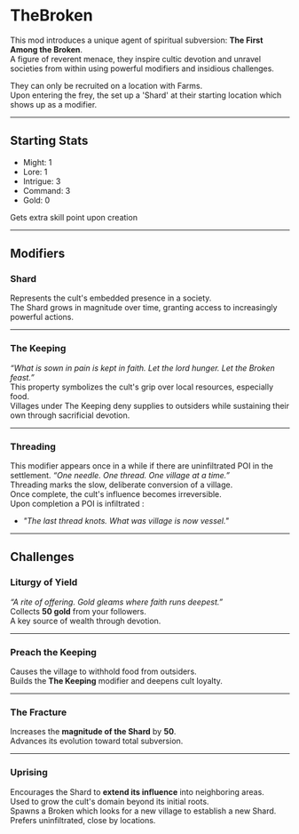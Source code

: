 # TheBroken

This mod introduces a unique agent of spiritual subversion: **The First Among the Broken**.  
A figure of reverent menace, they inspire cultic devotion and unravel societies from within using powerful modifiers and insidious challenges.  

They can only be recruited on a location with Farms.  
Upon entering the frey, the set up a 'Shard' at their starting location which shows up as a modifier.

---

## Starting Stats ##

* Might: 1
* Lore: 1
* Intrigue: 3
* Command: 3
* Gold: 0

Gets extra skill point upon creation

---

## Modifiers ##

### Shard ###
Represents the cult's embedded presence in a society.  
The Shard grows in magnitude over time, granting access to increasingly powerful actions.  

---

### The Keeping ###
*“What is sown in pain is kept in faith. Let the lord hunger. Let the Broken feast.”*  
This property symbolizes the cult's grip over local resources, especially food.  
Villages under The Keeping deny supplies to outsiders while sustaining their own through sacrificial devotion.

---

### Threading ###
This modifier appears once in a while if there are uninfiltrated POI in the settlement.
*“One needle. One thread. One village at a time.”*  
Threading marks the slow, deliberate conversion of a village.  
Once complete, the cult's influence becomes irreversible.  
Upon completion a POI is infiltrated :  
* *"The last thread knots. What was village is now vessel."*

---

## Challenges ##

### Liturgy of Yield ###
*“A rite of offering. Gold gleams where faith runs deepest.”*  
Collects **50 gold** from your followers.  
A key source of wealth through devotion.

---

### Preach the Keeping ###
Causes the village to withhold food from outsiders.  
Builds the **The Keeping** modifier and deepens cult loyalty.

---

### The Fracture ###
Increases the **magnitude of the Shard** by **50**.  
Advances its evolution toward total subversion.

---

### Uprising ###
Encourages the Shard to **extend its influence** into neighboring areas.  
Used to grow the cult's domain beyond its initial roots.  
Spawns a Broken which looks for a new village to establish a new Shard. Prefers uninfiltrated, close by locations.


